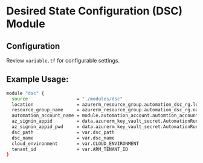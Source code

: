 # Desired State Configuration (DSC) Module

## Configuration

Review `variable.tf` for configurable settings.

## Example Usage:

```bash
module "dsc" {
  source                  = "./modules/dsc"
  location                = azurerm_resource_group.automation_dsc_rg.location
  resource_group_name     = azurerm_resource_group.automation_dsc_rg.name
  automation_account_name = module.automation_account.automtion_account_name
  az_signin_appid         = data.azurerm_key_vault_secret.AutomationRunAsAccountAppId.value
  az_signin_appid_pwd     = data.azurerm_key_vault_secret.AutomationRunAsAccountAppSecret.value
  dsc_path                = var.dsc_path
  dsc_name                = var.dsc_name
  cloud_environment       = var.CLOUD_ENVIRONMENT
  tenant_id               = var.ARM_TENANT_ID
}
```